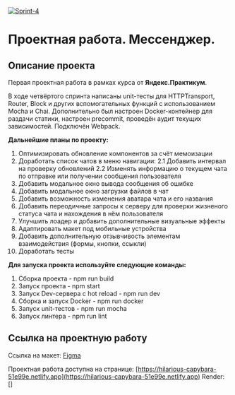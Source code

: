 [![Sprint-4](https://github.com/artiquanta/middle.messenger.praktikum.yandex/actions/workflows/tests.yml/badge.svg?branch=sprint_4)](https://github.com/artiquanta/middle.messenger.praktikum.yandex/actions/workflows/tests.yml)

# Проектная работа. Мессенджер.

## Описание проекта

Первая проектная работа в рамках курса от **Яндекс.Практикум**.

В ходе четвёртого спринта написаны unit-тесты для HTTPTransport, Router, Block и других вспомогательных функций с использованием Mocha и Chai. Дополнительно был настроен Docker-контейнер для раздачи статики, настроен precommit, проведён аудит текущих зависимостей. Подключён Webpack.

**Дальнейшие планы по проекту:**
1. Оптимизировать обновление компонентов за счёт мемоизации
2. Доработать список чатов в меню навигации:
  2.1 Добавить интервал на проверку обновлений
  2.2 Изменять информацию о текущем чата по отправке или получении сообщения пользователя
3. Добавить модальное окно вывода сообщения об ошибке
4. Добавить модальное окно загрузки файлов в чат
5. Добавить возможность изменения аватара чата и его названия
6. Добавить переодичные запросы к серверу для проверки жизненого статуса чата и нахождения в нём пользователя
7. Улучшить лоадер и добавить дополнительные визуальные эффекты
8. Адаптировать макет под мобильные устройства
9. Добавить дополнительную отзывчивость элементам взаимодействия (формы, кнопки, ссыкли)
10. Доработать тесты

**Для запуска проекта используйте следующие команды:**
1. Сборка проекта - npm run build
2. Запуск проекта - npm start
3. Запуск Dev-сервера с hot reload - npm run dev
4. Сборка и запуск Docker - npm run docker
5. Запуск unit-тестов - npm run mocha
5. Запуск линтера - npm run lint


## Ссылка на проектную работу

Ссылка на макет: [Figma](https://www.figma.com/file/NxHVGyrtVacAGaBIGCJM5D/Messsenger.-Sprint-1?t=0uRgnrCWzty5sfx1-1)

Проектная работа доступна на странице: [https://hilarious-capybara-51e99e.netlify.app](https://hilarious-capybara-51e99e.netlify.app)
Render: []
